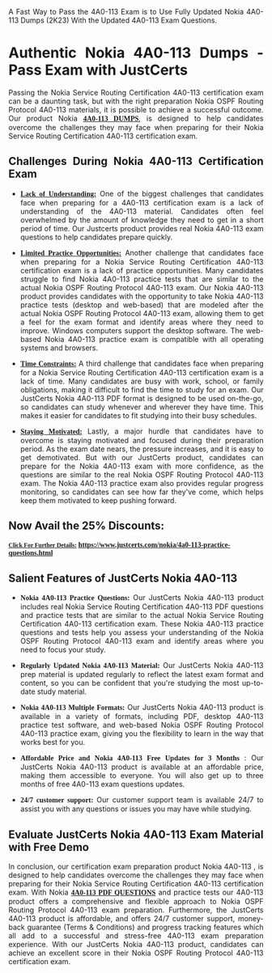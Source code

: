 <p dir="auto" style="text-align: justify;">A Fast Way to Pass the 4A0-113 Exam is to Use Fully Updated Nokia 4A0-113 Dumps (2K23) With the Updated 4A0-113 Exam Questions.</p>

<h1 style="text-align: justify;"><strong>Authentic Nokia 4A0-113 Dumps - Pass Exam with JustCerts</strong></h1>

<p style="text-align: justify;">Passing the Nokia Service Routing Certification 4A0-113 certification exam can be a daunting task, but with the right preparation Nokia OSPF Routing Protocol 4A0-113 materials, it is possible to achieve a successful outcome. Our product Nokia <strong><a href="https://www.justcerts.com/nokia/4a0-113-practice-questions.html"><span style="font-family:Georgia,serif;"><u>4A0-113 DUMPS</u></span></a></strong>, is designed to help candidates overcome the challenges they may face when preparing for their Nokia Service Routing Certification 4A0-113 certification exam.</p>

<h2 style="text-align: justify;"><strong>Challenges During Nokia 4A0-113 Certification Exam</strong></h2>

<ul>
	<li style="text-align: justify;"><u><span style="font-family:Georgia,serif;"><strong>Lack of Understanding:</strong></span></u> One of the biggest challenges that candidates face when preparing for a 4A0-113 certification exam is a lack of understanding of the 4A0-113 material. Candidates often feel overwhelmed by the amount of knowledge they need to get in a short period of time. Our Justcerts product provides real Nokia 4A0-113 exam questions to help candidates prepare quickly.</li>
</ul>

<ul>
	<li style="text-align: justify;"><u><span style="font-family:Georgia,serif;"><strong>Limited Practice Opportunities:</strong></span></u> Another challenge that candidates face when preparing for a Nokia Service Routing Certification 4A0-113 certification exam is a lack of practice opportunities. Many candidates struggle to find Nokia 4A0-113 practice tests that are similar to the actual Nokia OSPF Routing Protocol 4A0-113 exam. Our Nokia 4A0-113 product provides candidates with the opportunity to take Nokia 4A0-113 practice tests (desktop and web-based) that are modeled after the actual Nokia OSPF Routing Protocol 4A0-113 exam, allowing them to get a feel for the exam format and identify areas where they need to improve. Windows computers support the desktop software. The web-based Nokia 4A0-113 practice exam is compatible with all operating systems and browsers.</li>
</ul>

<ul>
	<li style="text-align: justify;"><u><span style="font-family:Georgia,serif;"><strong>Time Constraints:</strong></span></u> A third challenge that candidates face when preparing for a Nokia Service Routing Certification 4A0-113 certification exam is a lack of time. Many candidates are busy with work, school, or family obligations, making it difficult to find the time to study for an exam. Our JustCerts Nokia 4A0-113 PDF format is designed to be used on-the-go, so candidates can study whenever and wherever they have time. This makes it easier for candidates to fit studying into their busy schedules.</li>
</ul>

<ul>
	<li style="text-align: justify;"><u><span style="font-family:Georgia,serif;"><strong>Staying Motivated:</strong></span></u> Lastly, a major hurdle that candidates have to overcome is staying motivated and focused during their preparation period. As the exam date nears, the pressure increases, and it is easy to get demotivated. But with our JustCerts product, candidates can prepare for the Nokia 4A0-113 exam with more confidence, as the questions are similar to the real Nokia OSPF Routing Protocol 4A0-113 exam. The Nokia 4A0-113 practice exam also provides regular progress monitoring, so candidates can see how far they've come, which helps keep them motivated to keep pushing forward.</li>
</ul>

<h2 style="text-align: justify;"><strong>Now Avail the 25% Discounts:</strong></h2>

<p><span style="font-size:12px;"><u><span style="font-family:Georgia,serif;"><strong>Click For Further Details:</strong></span></u></span><span style="font-size:14px;"><span style="font-family:Georgia,serif;"><strong> <a href="https://www.justcerts.com/nokia/4a0-113-practice-questions.html">https://www.justcerts.com/nokia/4a0-113-practice-questions.html</a></strong></span></span></p>

<h2 style="text-align: justify;"><strong>Salient Features of JustCerts Nokia 4A0-113</strong></h2>

<ul>
	<li style="text-align: justify;"><span style="font-family:Georgia,serif;"><strong>Nokia 4A0-113 Practice Questions:</strong></span> Our JustCerts Nokia 4A0-113 product includes real Nokia Service Routing Certification 4A0-113 PDF questions and practice tests that are similar to the actual Nokia Service Routing Certification 4A0-113 certification exam. These Nokia 4A0-113 practice questions and tests help you assess your understanding of the Nokia OSPF Routing Protocol 4A0-113 exam and identify areas where you need to focus your study.</li>
</ul>

<ul>
	<li style="text-align: justify;"><span style="font-family:Georgia,serif;"><strong>Regularly Updated Nokia 4A0-113 Material:</strong></span> Our JustCerts Nokia 4A0-113 prep material is updated regularly to reflect the latest exam format and content, so you can be confident that you're studying the most up-to-date study material.</li>
</ul>

<ul>
	<li style="text-align: justify;"><span style="font-family:Georgia,serif;"><strong>Nokia 4A0-113 Multiple Formats:</strong></span> Our JustCerts Nokia 4A0-113 product is available in a variety of formats, including PDF, desktop 4A0-113 practice test software, and web-based Nokia OSPF Routing Protocol 4A0-113 practice exam, giving you the flexibility to learn in the way that works best for you.</li>
</ul>

<ul>
	<li style="text-align: justify;"><span style="font-family:Georgia,serif;"><strong>Affordable Price and Nokia 4A0-113 Free Updates for 3 Months</strong></span> : Our JustCerts Nokia 4A0-113 product is available at an affordable price, making them accessible to everyone. You will also get up to three months of free 4A0-113 exam questions updates.</li>
</ul>

<ul>
	<li style="text-align: justify;"><span style="font-family:Georgia,serif;"><strong>24/7 customer support:</strong></span> Our customer support team is available 24/7 to assist you with any questions or issues you may have while studying.</li>
</ul>

<h2 style="text-align: justify;"><strong>Evaluate JustCerts Nokia 4A0-113 Exam Material with Free Demo</strong></h2>

<p style="text-align: justify;">In conclusion, our certification exam preparation product Nokia 4A0-113 , is designed to help candidates overcome the challenges they may face when preparing for their Nokia Service Routing Certification 4A0-113 certification exam. With Nokia <a href="https://www.justcerts.com/nokia/4a0-113-practice-questions.html"><u><strong><span style="font-family:Georgia,serif;">4A0-113 PDF QUESTIONS</span></strong></u></a> and practice tests our 4A0-113 product offers a comprehensive and flexible approach to Nokia OSPF Routing Protocol 4A0-113 exam preparation. Furthermore, the JustCerts 4A0-113 product is affordable, and offers 24/7 customer support, money-back guarantee (Terms & Conditions) and progress tracking features which all add to a successful and stress-free 4A0-113 exam preparation experience. With our JustCerts Nokia 4A0-113 product, candidates can achieve an excellent score in their Nokia OSPF Routing Protocol 4A0-113 certification exam.</p>
